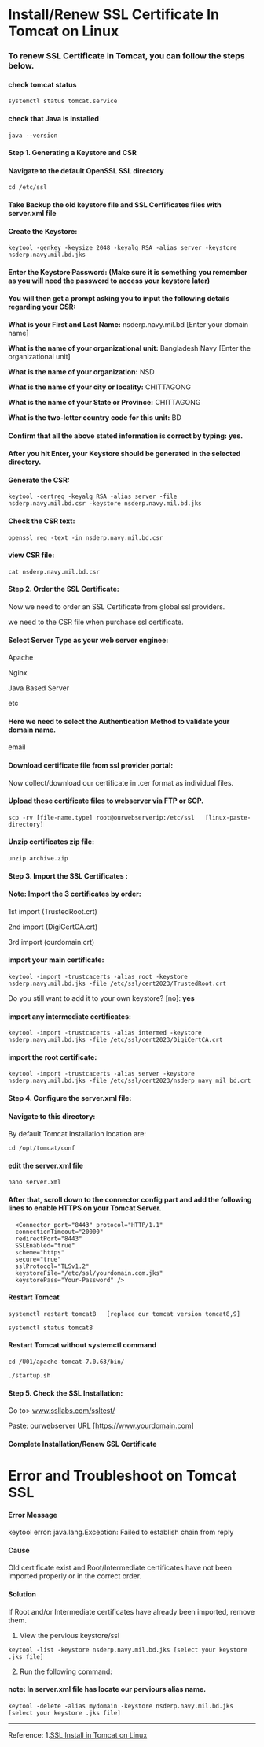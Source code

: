 #
# Install/Renew SSL Certificate In Tomcat on Linux

### To renew SSL Certificate in Tomcat, you can follow the steps below.

#### check tomcat status
~~~
systemctl status tomcat.service
~~~
#### check that Java is installed
~~~
java --version
~~~
#### Step 1. Generating a Keystore and CSR

#### Navigate to the default OpenSSL SSL directory
~~~
cd /etc/ssl
~~~
#### Take Backup the old keystore file and SSL Cerfificates files with server.xml file


#### Create the Keystore:
~~~
keytool -genkey -keysize 2048 -keyalg RSA -alias server -keystore nsderp.navy.mil.bd.jks
~~~
#### Enter the Keystore Password: (Make sure it is something you remember as you will need the password to access your keystore later)

#### You will then get a prompt asking you to input the following details regarding your CSR:

<b>What is your First and Last Name:</b> nsderp.navy.mil.bd [Enter your domain name]

<b>What is the name of your organizational unit:</b> Bangladesh Navy [Enter the organizational unit]

<b>What is the name of your organization:</b> NSD 

<b>What is the name of your city or locality:</b> CHITTAGONG

<b>What is the name of your State or Province:</b> CHITTAGONG 

<b>What is the two-letter country code for this unit:</b> BD 

#### Confirm that all the above stated information is correct by typing: yes.

#### After you hit Enter, your Keystore should be generated in the selected directory.

#### Generate the CSR: 
~~~
keytool -certreq -keyalg RSA -alias server -file nsderp.navy.mil.bd.csr -keystore nsderp.navy.mil.bd.jks
~~~
#### Check the CSR text:
~~~
openssl req -text -in nsderp.navy.mil.bd.csr 
~~~
#### view CSR file:
~~~
cat nsderp.navy.mil.bd.csr
~~~
#### Step 2. Order the SSL Certificate:
Now we need to order an SSL Certificate from global ssl providers.

we need to the CSR file when purchase ssl certificate.

#### Select Server Type as your web server enginee:
Apache

Nginx

Java Based Server

etc

#### Here we need to select the Authentication Method to validate your domain name.

email

#### Download certificate file from ssl provider portal:
Now collect/download our certificate in .cer format as individual files. 

#### Upload these certificate files to webserver via FTP or SCP.
~~~
scp -rv [file-name.type] root@ourwebserverip:/etc/ssl	[linux-paste-directory]
~~~
#### Unzip certificates zip file:
~~~
unzip archive.zip
~~~
#### Step 3. Import the SSL Certificates :

#### Note: Import the 3 certificates by order:
1st import (TrustedRoot.crt)

2nd import (DigiCertCA.crt)

3rd import (ourdomain.crt)

#### import your main certificate:
~~~
keytool -import -trustcacerts -alias root -keystore nsderp.navy.mil.bd.jks -file /etc/ssl/cert2023/TrustedRoot.crt
~~~
Do you still want to add it to your own keystore? [no]: **yes**
#### import any intermediate certificates:
~~~
keytool -import -trustcacerts -alias intermed -keystore nsderp.navy.mil.bd.jks -file /etc/ssl/cert2023/DigiCertCA.crt
~~~
#### import the root certificate:
~~~
keytool -import -trustcacerts -alias server -keystore nsderp.navy.mil.bd.jks -file /etc/ssl/cert2023/nsderp_navy_mil_bd.crt
~~~

#### Step 4. Configure the server.xml file:

#### Navigate to this directory:
By default Tomcat Installation location are:
~~~
cd /opt/tomcat/conf
~~~
#### edit the server.xml file
~~~
nano server.xml
~~~
#### After that, scroll down to the connector config part and add the following lines to enable HTTPS on your Tomcat Server.
~~~
  <Connector port="8443" protocol="HTTP/1.1"
  connectionTimeout="20000"
  redirectPort="8443"
  SSLEnabled="true"
  scheme="https"
  secure="true"
  sslProtocol="TLSv1.2"
  keystoreFile="/etc/ssl/yourdomain.com.jks"
  keystorePass="Your-Password" />
~~~

#### Restart Tomcat
~~~
systemctl restart tomcat8	[replace our tomcat version tomcat8,9]
~~~
~~~
systemctl status tomcat8
~~~
#### Restart Tomcat without systemctl command
~~~
cd /U01/apache-tomcat-7.0.63/bin/
~~~
~~~
./startup.sh
~~~
#### Step 5. Check the SSL Installation:
Go to> www.ssllabs.com/ssltest/

Paste: ourwebserver URL		[https://www.yourdomain.com]

#### Complete Installation/Renew SSL Certificate

#
# Error and Troubleshoot on Tomcat SSL


#### Error Message
keytool error: java.lang.Exception: Failed to establish chain from reply

#### Cause
Old certificate exist and Root/Intermediate certificates have not been imported properly or in the correct order.

#### Solution
If Root and/or Intermediate certificates have already been imported, remove them.

1. View the pervious keystore/ssl
~~~
keytool -list -keystore nsderp.navy.mil.bd.jks [select your keystore .jks file]
~~~
2. Run the following command:
#### note: In server.xml file has locate our perviours alias name. 
~~~
keytool -delete -alias mydomain -keystore nsderp.navy.mil.bd.jks [select your keystore .jks file]
~~~
---
Reference:
1.[SSL Install in Tomcat on Linux ](https://www.ssltrust.com.au/help/setup-guides/apache-tomcat-ssl-install-guide)
#

